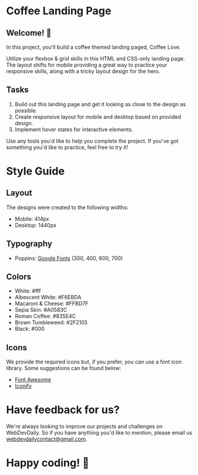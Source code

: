 # Coffee Landing Page

## Welcome! 👋

In this project, you'll build a coffee themed landing paged, Coffee Love.

Utilize your flexbox & grid skills in this HTML and CSS-only landing page. The layout shifts for mobile providing a great way to practice your responsive skills, along with a tricky layout design for the hero.

## Tasks

1. Build out this landing page and get it looking as close to the design as possible.
2. Create responsive layout for mobile and desktop based on provided design.
3. Implement hover states for interactive elements.

Use any tools you'd like to help you complete the project. If you've got something you'd like to practice, feel free to try it!

# Style Guide

## Layout

The designs were created to the following widths:

- Mobile: 414px
- Desktop: 1440px

## Typography

- Poppins: [Google Fonts](https://fonts.google.com/specimen/Poppins) (300, 400, 600, 700)

## Colors

- White: #fff
- Albescent White: #F6EBDA
- Macaroni & Cheese: #FFBD7F
- Sepia Skin: #A0583C
- Roman Coffee: #835E4C
- Brown Tumbleweed: #2F2105
- Black: #000

## Icons

We provide the required icons but, if you prefer, you can use a font icon library. Some suggestions can be found below:

- [Font Awesome](https://fontawesome.com)
- [Iconify](https://iconify.design/)

# Have feedback for us?

We're always looking to improve our projects and challenges on WebDevDaily. So if you have anything you'd like to mention, please email us webdevdailycontact@gmail.com.

**Happy coding!** 🚀
=======
